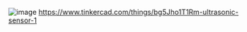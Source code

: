 ![image](https://github.com/user-attachments/assets/57913592-72ee-4007-a9f4-203f04bc9aaa)
https://www.tinkercad.com/things/bg5Jho1T1Rm-ultrasonic-sensor-1
